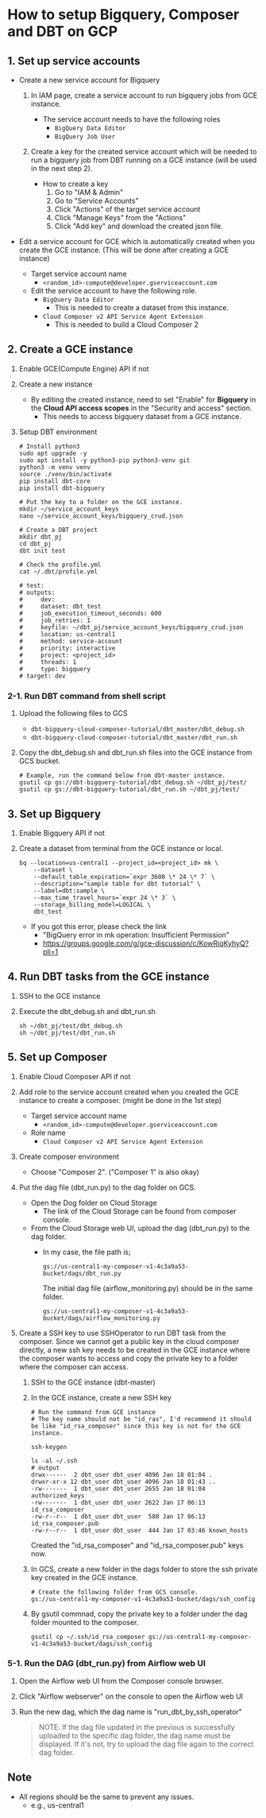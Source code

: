 # How to setup Bigquery, Composer and DBT on GCP

## 1. Set up service accounts

- Create a new service account for Bigquery
   1. In IAM page, create a service account to run bigquery jobs from GCE instance.
      - The service account needs to have the following roles
         - ```BigQuery Data Editor```
         - ```BigQuery Job User```

   2. Create a key for the created service account which will be needed to run a bigquery job from DBT running on a GCE instance (will be used in the next step 2).
      - How to create a key
         1. Go to "IAM & Admin"
         2. Go to "Service Accounts"
         3. Click "Actions" of the target service account
         4. Click "Manage Keys" from the "Actions"
         5. Click "Add key" and download the created json file.

- Edit a service account for GCE which is automatically created when you create the GCE instance. (This will be done after creating a GCE instance)
  - Target service account name
    - ```<random_id>-compute@developer.gserviceaccount.com```
  - Edit the service account to have the following role.
    - ```BigQuery Data Editor```
      - This is needed to create a dataset from this instance.
    - ```Cloud Composer v2 API Service Agent Extension```
      - This is needed to build a Cloud Composer 2

## 2. Create a GCE instance

1. Enable GCE(Compute Engine) API if not

2. Create a new instance
   - By editing the created instance, need to set "Enable" for **Bigquery** in the **Cloud API access scopes** in the "Security and access" section.
     - This needs to access bigquery dataset from a GCE instance.

3. Setup DBT environment

    ```[bash]
    # Install python3
    sudo apt upgrade -y
    sudo apt install -y python3-pip python3-venv git
    python3 -m venv venv
    source ./venv/bin/activate
    pip install dbt-core
    pip install dbt-bigquery

    # Put the key to a folder on the GCE instance.
    mkdir ~/service_account_keys
    nano ~/service_account_keys/bigquery_crud.json

    # Create a DBT project
    mkdir dbt_pj
    cd dbt_pj
    dbt init test

    # Check the profile.yml
    cat ~/.dbt/profile.yml

    # test:
    # outputs:
    #     dev:
    #     dataset: dbt_test
    #     job_execution_timeout_seconds: 600
    #     job_retries: 1
    #     keyfile: ~/dbt_pj/service_account_keys/bigquery_crud.json
    #     location: us-central1
    #     method: service-account
    #     priority: interactive
    #     project: <project_id>
    #     threads: 1
    #     type: bigquery
    # target: dev
    ```

### 2-1. Run DBT command from shell script

1. Upload the following files to GCS
   - ```dbt-bigquery-cloud-composer-tutorial/dbt_master/dbt_debug.sh```
   - ```dbt-bigquery-cloud-composer-tutorial/dbt_master/dbt_run.sh```

2. Copy the dbt_debug.sh and dbt_run.sh files into the GCE instance from GCS bucket.

   ```[bash]
   # Example, run the command below from dbt-master instance.
   gsutil cp gs://dbt-bigquery-tutorial/dbt_debug.sh ~/dbt_pj/test/
   gsutil cp gs://dbt-bigquery-tutorial/dbt_run.sh ~/dbt_pj/test/
   ```

## 3. Set up Bigquery

1. Enable Bigquery API if not

2. Create a dataset from terminal from the GCE instance or local.

    ```[bash]
    bq --location=us-central1 --project_id=<project_id> mk \
        --dataset \
        --default_table_expiration=`expr 3600 \* 24 \* 7` \
        --description="sample table for dbt tutorial" \
        --label=dbt:sample \
        --max_time_travel_hours=`expr 24 \* 3` \
        --storage_billing_model=LOGICAL \
        dbt_test
    ```

    - If you got this error, please check the link
      - "BigQuery error in mk operation: Insufficient Permission"
      - <https://groups.google.com/g/gce-discussion/c/KowRiqKyhyQ?pli=1>

## 4. Run DBT tasks from the GCE instance

1. SSH to the GCE instance

2. Execute the dbt_debug.sh and dbt_run.sh

    ```[bash]
    sh ~/dbt_pj/test/dbt_debug.sh
    sh ~/dbt_pj/test/dbt_run.sh
    ```

## 5. Set up Composer

1. Enable Cloud Composer API if not

2. Add role to the service account created when you created the GCE instance to create a composer. (might be done in the 1st step)
   - Target service account name
     - ```<random_id>-compute@developer.gserviceaccount.com```
   - Role name
     - ```Cloud Composer v2 API Service Agent Extension```

3. Create composer environment
   - Choose "Composer 2". ("Composer 1" is also okay)

4. Put the dag file (dbt_run.py) to the dag folder on GCS.
   - Open the Dog folder on Cloud Storage
     - The link of the Cloud Storage can be found from composer console.
   - From the Cloud Storage web UI, upload the dag (dbt_run.py) to the dag folder.
     - In my case, the file path is;

         ```[txt]
         gs://us-central1-my-composer-v1-4c3a9a53-bucket/dags/dbt_run.py
         ```

         The initial dag file (airflow_monitoring.py) should be in the same folder.

         ```[txt]
         gs://us-central1-my-composer-v1-4c3a9a53-bucket/dags/airflow_monitoring.py
         ```

5. Create a SSH key to use SSHOperator to run DBT task from the composer. Since we cannot get a public key in the cloud composer directly, a new ssh key needs to be created in the GCE instance where the composer wants to access and copy the private key to a folder where the composer can access.
   1. SSH to the GCE instance (dbt-master)

   2. In the GCE instance, create a new SSH key

      ```[bash]
      # Run the command from GCE instance
      # The key name should not be "id_ras", I'd recommend it should be like "id_rsa_composer" since this key is not for the GCE instance.

      ssh-keygen

      ls -al ~/.ssh
      # output
      drwx------  2 dbt_user dbt_user 4096 Jan 18 01:04 .
      drwxr-xr-x 12 dbt_user dbt_user 4096 Jan 18 01:43 ..
      -rw-------  1 dbt_user dbt_user 2655 Jan 18 01:04 authorized_keys
      -rw-------  1 dbt_user dbt_user 2622 Jan 17 06:13 id_rsa_composer
      -rw-r--r--  1 dbt_user dbt_user  580 Jan 17 06:13 id_rsa_composer.pub
      -rw-r--r--  1 dbt_user dbt_user  444 Jan 17 03:46 known_hosts
      ```

      Created the "id_rsa_composer" and "id_rsa_composer.pub" keys now.

   3. In GCS, create a new folder in the dags folder to store the ssh private key created in the GCE instance.

        ```[txt]
        # Create the following folder from GCS console.
        gs://us-central1-my-composer-v1-4c3a9a53-bucket/dags/ssh_config
        ```

   4. By gsutil commnad, copy the private key to a folder under the dag folder mounted to the composer.

        ```[bash]
        gsutil cp ~/.ssh/id_rsa_composer gs://us-central1-my-composer-v1-4c3a9a53-bucket/dags/ssh_config
        ```

### 5-1. Run the DAG (dbt_run.py) from Airflow web UI

1. Open the Airflow web UI from the Composer console browser.

2. Click "Airflow webserver" on the console to open the Airflow web UI

3. Run the new dag, which the dag name is "run_dbt_by_ssh_operator"

   > NOTE: If the dag file updated in the previous is successfully uploaded to the specific dag folder, the dag name must be displayed. If it's not, try to upload the dag file again to the correct dag folder.

## Note

- All regions should be the same to prevent any issues.
  - e.g., us-central1
